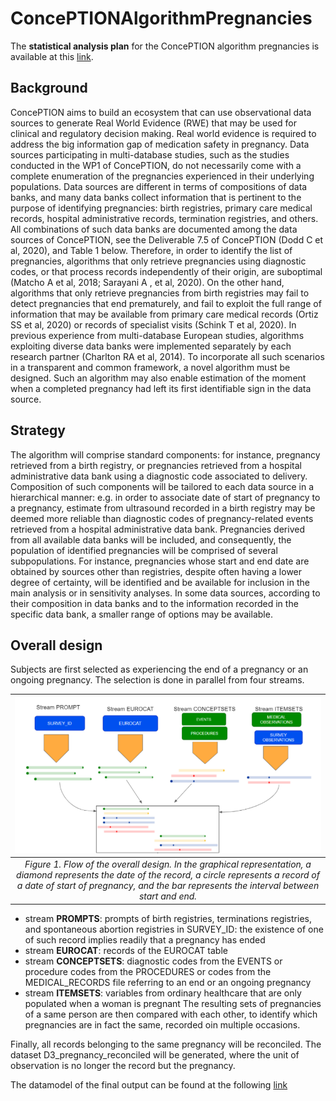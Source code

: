 # ConcePTIONAlgorithmPregnancies

The **statistical analysis plan** for the ConcePTION algorithm pregnancies is available at this [link](https://docs.google.com/document/d/1mM2laGcuVEvQazdKkbqaJcOIXXENqiPS/edit#).

## Background
ConcePTION aims to build an ecosystem that can use observational data sources to generate Real World Evidence (RWE) that may be used for clinical and regulatory decision making. Real world evidence is required to address the big information gap of medication safety in pregnancy. 
Data sources participating in multi-database studies, such as the studies conducted in the WP1 of ConcePTION, do not necessarily come with a complete enumeration of the pregnancies experienced in their underlying populations. Data sources are different in terms of compositions of data banks, and many data banks collect information that is pertinent to the purpose of identifying pregnancies: birth registries, primary care medical records, hospital administrative records, termination registries, and others. All combinations of such data banks are documented among the data sources of ConcePTION, see the Deliverable 7.5 of ConcePTION (Dodd C et al, 2020), and Table 1 below. Therefore, in order to identify the list of pregnancies, algorithms that only retrieve pregnancies using diagnostic codes, or that process records independently of their origin, are suboptimal (Matcho A et al, 2018; Sarayani A , et al, 2020). On the other hand, algorithms that only retrieve pregnancies from birth registries may fail to detect pregnancies that end prematurely, and fail to exploit the full range of information that may be available from primary care medical records (Ortiz SS et al, 2020) or records of specialist visits (Schink T et al, 2020). In previous experience from multi-database European studies, algorithms exploiting diverse data banks were implemented separately by each research partner (Charlton  RA et al, 2014). To incorporate all such scenarios in a transparent and common framework, a novel algorithm must be designed. Such an algorithm may also enable estimation of the moment when a completed pregnancy had left its first identifiable sign in the data source.


## Strategy
The algorithm will comprise standard components: for instance, pregnancy retrieved from a birth registry, or pregnancies retrieved from a hospital administrative data bank using a diagnostic code associated to delivery. Composition of such components will be tailored to each data source in a hierarchical manner: e.g. in order to associate date of start of pregnancy to a pregnancy, estimate from ultrasound recorded in a birth registry may be deemed more reliable than diagnostic codes of pregnancy-related events retrieved from a hospital administrative data bank.  Pregnancies derived from all available data banks will be included, and consequently, the population of identified pregnancies will be comprised of several subpopulations. For instance, pregnancies whose start and end date are obtained by sources other than registries, despite often having a lower degree of certainty, will be identified and be available for inclusion in the main analysis or in sensitivity analyses. In some data sources, according to their composition in data banks and to the information recorded in the specific data bank, a smaller range of options may be available.


## Overall design 
Subjects are first selected as experiencing the end of a pregnancy or an ongoing pregnancy. The selection is done in parallel from four streams.

| ![img](https://github.com/ARS-toscana/ConcePTIONAlgorithmPregnancies/blob/documentation/readme/streams.PNG) | 
|:--:| 
| *Figure 1. Flow of the overall design. In the graphical representation, a diamond represents the date of the record, a circle represents a record of a date of start of pregnancy, and the bar represents the interval between start and end.*|



- stream **PROMPTS**: prompts of birth registries, terminations registries, and spontaneous abortion registries in SURVEY_ID: the existence of one of such record implies readily that a pregnancy has ended 
- stream **EUROCAT**: records of the EUROCAT table
- stream **CONCEPTSETS**: diagnostic codes from the EVENTS or procedure codes from the PROCEDURES or codes from the MEDICAL_RECORDS file referring to an end or an ongoing pregnancy 
- stream **ITEMSETS**: variables from ordinary healthcare that are only populated when a woman is pregnant
The resulting sets of pregnancies of a same person are then compared with each other, to identify which pregnancies are in fact the same, recorded oin multiple occasions. 


Finally, all records belonging to the same pregnancy will be reconciled. The dataset D3_pregnancy_reconciled will be generated, where the unit of observation is no longer the record but the pregnancy. 

 The datamodel of the final output can be found at the following [link](https://docs.google.com/spreadsheets/d/1MIXsyoahWilwsWFELRz0ZOscJCBSha5qySMu9unxObI/edit#gid=0)
